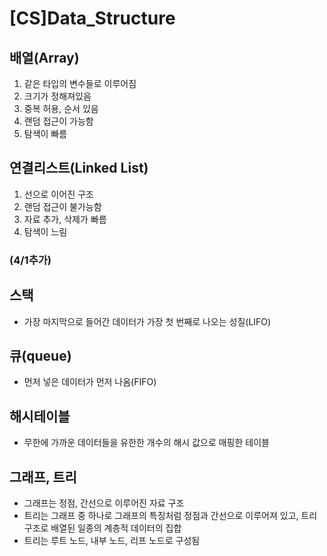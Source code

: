 # [CS]Data_Structure

## 배열(Array) 
1. 같은 타입의 변수들로 이루어짐
2. 크기가 정해져있음
3. 중복 허용, 순서 있음
4. 랜덤 접근이 가능함
5. 탐색이 빠름

## 연결리스트(Linked List)
1. 선으로 이어진 구조
2. 랜덤 접근이 불가능함
3. 자료 추가, 삭제가 빠름
4. 탐색이 느림

### (4/1추가)

## 스택 
* 가장 마지막으로 들어간 데이터가 가장 첫 번째로 나오는 성질(LIFO)

## 큐(queue)
* 먼저 넣은 데이터가 먼저 나옴(FIFO)

## 해시테이블
*  무한에 가까운 데이터들을 유한한 개수의 해시 값으로 매핑한 테이블

## 그래프, 트리
* 그래프는 정점, 간선으로 이루어진 자료 구조
* 트리는 그래프 중 하나로 그래프의 특징처럼 정점과 간선으로 이루어져 있고, 트리 구조로 배열된 일종의 계층적 데이터의 집합
* 트리는 루트 노드, 내부 노드, 리프 노드로 구성됨

